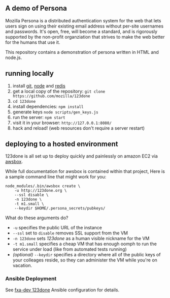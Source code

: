 ## A demo of Persona

Mozilla Persona is a distributed authentication system for the web
that lets users sign on using their existing email address without
per-site usernames and passwords.  It's open, free, will become a
standard, and is rigorously supported by the non-profit organziation
that strives to make the web better for the humans that use it. 

This repository contains a demonstration of persona written in HTML
and node.js.

## running locally

1. install [git], [node] and [redis]
1. get a local copy of the repository: `git clone https://github.com/mozilla/123done`
1. `cd 123done`
1. install dependencies: `npm install`
1. generate keys `node scripts/gen_keys.js` 
1. run the server: `npm start`
1. visit it in your browser: `http://127.0.0.1:8080/`
1. hack and reload!  (web resources don't require a server restart)

  [git]: http://git-scm.org
  [node]: http://nodejs.org
  [redis]: http://redis.io

## deploying to a hosted environment

123done is all set up to deploy quickly and painlessly on amazon EC2 via 
[awsbox][].

  [awsbox]: https://github.com/mozilla/awsbox

While full documentation for awsbox is contained within that project, Here is a sample
command line that might work for you:

    node_modules/.bin/awsbox create \
        -u http://123done.org \
        --ssl disable \
        -n 123done \
        -t m1.small \
        --keydir $HOME/.persona_secrets/pubkeys/ 

What do these arguments do?

  * `-u` specifies the public URL of the instance
  * `--ssl` set to `disable`  removes SSL support from the VM
  * `-n 123done` sets *123done* as a human visible nickname for the VM
  * `-t m1.small` specifies a cheap VM that has enough oomph to run the service under load (like from automated tests running)
  * *(optional)* `--keydir` specifies a directory where all of the public keys of your colleages reside, so they can administer the VM while you're on vacation.
   
### Ansible Deployment

See [fxa-dev 123done](https://github.com/mozilla/fxa-dev/tree/master/roles/rp) Ansible configuration for details.
